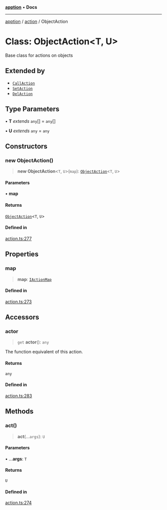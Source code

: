 [**apption**](../../README.md) • **Docs**

***

[apption](../../modules.md) / [action](../README.md) / ObjectAction

# Class: ObjectAction\<T, U\>

Base class for actions on objects

## Extended by

- [`CallAction`](CallAction.md)
- [`SetAction`](SetAction.md)
- [`DelAction`](DelAction.md)

## Type Parameters

• **T** *extends* `any`[] = `any`[]

• **U** *extends* `any` = `any`

## Constructors

### new ObjectAction()

> **new ObjectAction**\<`T`, `U`\>(`map`): [`ObjectAction`](ObjectAction.md)\<`T`, `U`\>

#### Parameters

• **map**

#### Returns

[`ObjectAction`](ObjectAction.md)\<`T`, `U`\>

#### Defined in

[action.ts:277](https://github.com/mksunny1/apption/blob/76ef749a5be7d197c14269d0b969e6bfc0fc29cb/src/action.ts#L277)

## Properties

### map

> **map**: [`IActionMap`](../type-aliases/IActionMap.md)

#### Defined in

[action.ts:273](https://github.com/mksunny1/apption/blob/76ef749a5be7d197c14269d0b969e6bfc0fc29cb/src/action.ts#L273)

## Accessors

### actor

> `get` **actor**(): `any`

The function equivalent of this action.

#### Returns

`any`

#### Defined in

[action.ts:283](https://github.com/mksunny1/apption/blob/76ef749a5be7d197c14269d0b969e6bfc0fc29cb/src/action.ts#L283)

## Methods

### act()

> **act**(...`args`): `U`

#### Parameters

• ...**args**: `T`

#### Returns

`U`

#### Defined in

[action.ts:274](https://github.com/mksunny1/apption/blob/76ef749a5be7d197c14269d0b969e6bfc0fc29cb/src/action.ts#L274)
